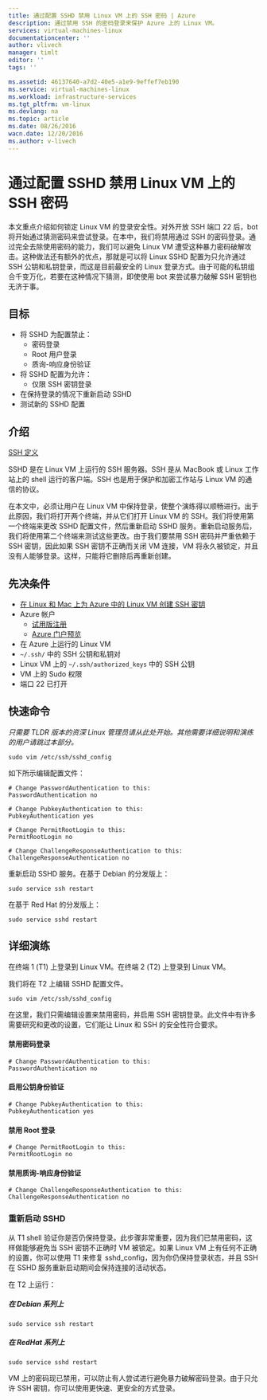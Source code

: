 ```yaml
---
title: 通过配置 SSHD 禁用 Linux VM 上的 SSH 密码 | Azure
description: 通过禁用 SSH 的密码登录来保护 Azure 上的 Linux VM。
services: virtual-machines-linux
documentationcenter: ''
author: vlivech
manager: timlt
editor: ''
tags: ''

ms.assetid: 46137640-a7d2-40e5-a1e9-9effef7eb190
ms.service: virtual-machines-linux
ms.workload: infrastructure-services
ms.tgt_pltfrm: vm-linux
ms.devlang: na
ms.topic: article
ms.date: 08/26/2016
wacn.date: 12/20/2016
ms.author: v-livech
---
```


# 通过配置 SSHD 禁用 Linux VM 上的 SSH 密码
本文重点介绍如何锁定 Linux VM 的登录安全性。对外开放 SSH 端口 22 后，bot 将开始通过猜测密码来尝试登录。在本中，我们将禁用通过 SSH 的密码登录。通过完全去除使用密码的能力，我们可以避免 Linux VM 遭受这种暴力密码破解攻击。这种做法还有额外的优点，那就是可以将 Linux SSHD 配置为只允许通过 SSH 公钥和私钥登录，而这是目前最安全的 Linux 登录方式。由于可能的私钥组合千变万化，若要在这种情况下猜测，即使使用 bot 来尝试暴力破解 SSH 密钥也无济于事。

## 目标
* 将 SSHD 为配置禁止：
    * 密码登录
    * Root 用户登录
    * 质询-响应身份验证
* 将 SSHD 配置为允许：
    * 仅限 SSH 密钥登录
* 在保持登录的情况下重新启动 SSHD
* 测试新的 SSHD 配置

## 介绍
[SSH 定义](https://zh.wikipedia.org/wiki/Secure_Shell)

SSHD 是在 Linux VM 上运行的 SSH 服务器。SSH 是从 MacBook 或 Linux 工作站上的 shell 运行的客户端。SSH 也是用于保护和加密工作站与 Linux VM 的通信的协议。

在本文中，必须让用户在 Linux VM 中保持登录，使整个演练得以顺畅进行。出于此原因，我们将打开两个终端，并从它们打开 Linux VM 的 SSH。我们将使用第一个终端来更改 SSHD 配置文件，然后重新启动 SSHD 服务。重新启动服务后，我们将使用第二个终端来测试这些更改。由于我们要禁用 SSH 密码并严重依赖于 SSH 密钥，因此如果 SSH 密钥不正确而关闭 VM 连接，VM 将永久被锁定，并且没有人能够登录。这样，只能将它删除后再重新创建。

## 先决条件
* [在 Linux 和 Mac 上为 Azure 中的 Linux VM 创建 SSH 密钥](./virtual-machines-linux-mac-create-ssh-keys.md)
* Azure 帐户
    * [试用版注册](https://www.azure.cn/pricing/1rmb-trial/)
    * [Azure 门户预览](http://portal.azure.cn)
* 在 Azure 上运行的 Linux VM
* `~/.ssh/` 中的 SSH 公钥和私钥对
* Linux VM 上的 `~/.ssh/authorized_keys` 中的 SSH 公钥
* VM 上的 Sudo 权限
* 端口 22 已打开

## 快速命令
*只需要 TLDR 版本的资深 Linux 管理员请从此处开始。其他需要详细说明和演练的用户请跳过本部分。*

```
sudo vim /etc/ssh/sshd_config
```

如下所示编辑配置文件：

```
# Change PasswordAuthentication to this:
PasswordAuthentication no

# Change PubkeyAuthentication to this:
PubkeyAuthentication yes

# Change PermitRootLogin to this:
PermitRootLogin no

# Change ChallengeResponseAuthentication to this:
ChallengeResponseAuthentication no
```

重新启动 SSHD 服务。在基于 Debian 的分发版上：

```
sudo service ssh restart
```

在基于 Red Hat 的分发版上：

```
sudo service sshd restart
```

## 详细演练

在终端 1 (T1) 上登录到 Linux VM。在终端 2 (T2) 上登录到 Linux VM。

我们将在 T2 上编辑 SSHD 配置文件。

```
sudo vim /etc/ssh/sshd_config
```

在这里，我们只需编辑设置来禁用密码，并启用 SSH 密钥登录。此文件中有许多需要研究和更改的设置，它们能让 Linux 和 SSH 的安全性符合要求。

#### 禁用密码登录

```
# Change PasswordAuthentication to this:
PasswordAuthentication no
```

#### 启用公钥身份验证

```
# Change PubkeyAuthentication to this:
PubkeyAuthentication yes
```
#### 禁用 Root 登录

    # Change PermitRootLogin to this:
    PermitRootLogin no

#### 禁用质询-响应身份验证

```
# Change ChallengeResponseAuthentication to this:
ChallengeResponseAuthentication no
```

### 重新启动 SSHD
从 T1 shell 验证你是否仍保持登录。此步骤非常重要，因为我们已禁用密码，这样做能够避免当 SSH 密钥不正确时 VM 被锁定。如果 Linux VM 上有任何不正确的设置，你可以使用 T1 来修复 sshd\_config，因为你仍保持登录状态，并且 SSH 在 SSHD 服务重新启动期间会保持连接的活动状态。

在 T2 上运行：

##### 在 Debian 系列上

```
sudo service ssh restart
```

##### 在 RedHat 系列上

```
sudo service sshd restart
```

VM 上的密码现已禁用，可以防止有人尝试进行避免暴力破解密码登录。由于只允许 SSH 密钥，你可以使用更快速、更安全的方式登录。

<!---HONumber=Mooncake_1212_2016-->
